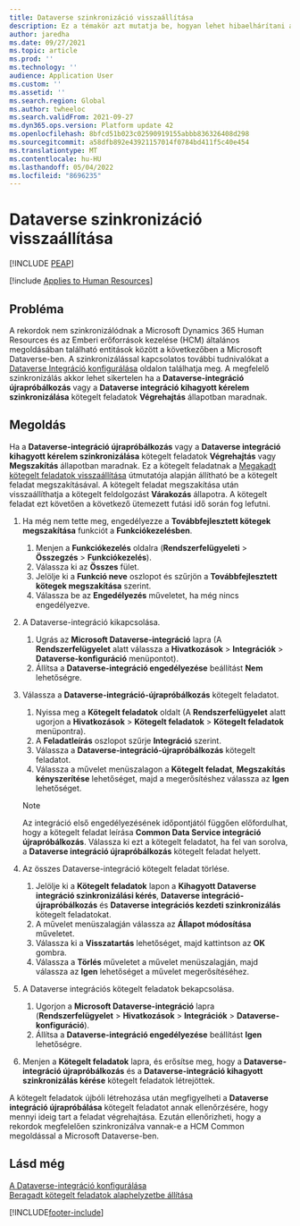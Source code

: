 ```yaml
---
title: Dataverse szinkronizáció visszaállítása
description: Ez a témakör azt mutatja be, hogyan lehet hibaelhárítani azokat a rekordokat, amelyek nem szinkronizálódnak megfelelően a Microsoft Dynamics 365 Human Resources és az Emberi erőforrások kezelése (HCM) általános megoldás között a Microsoft Dataverse-ben.
author: jaredha
ms.date: 09/27/2021
ms.topic: article
ms.prod: ''
ms.technology: ''
audience: Application User
ms.custom: ''
ms.assetid: ''
ms.search.region: Global
ms.author: twheeloc
ms.search.validFrom: 2021-09-27
ms.dyn365.ops.version: Platform update 42
ms.openlocfilehash: 8bfcd51b023c02590919155abbb836326408d298
ms.sourcegitcommit: a58dfb892e43921157014f0784bd411f5c40e454
ms.translationtype: MT
ms.contentlocale: hu-HU
ms.lasthandoff: 05/04/2022
ms.locfileid: "8696235"
---
```

# <a name="reset-dataverse-synchronization"></a>Dataverse szinkronizáció visszaállítása


[!INCLUDE [PEAP](../includes/peap-2.md)]

[!include [Applies to Human Resources](../includes/applies-to-hr.md)]

## <a name="issue"></a>Probléma

A rekordok nem szinkronizálódnak a Microsoft Dynamics 365 Human Resources és az Emberi erőforrások kezelése (HCM) általános megoldásában található entitások között a következőben a Microsoft Dataverse-ben. A szinkronizálással kapcsolatos további tudnivalókat a [Dataverse Integráció konfigurálása](hr-admin-integration-common-data-service.md) oldalon találhatja meg. A megfelelő szinkronizálás akkor lehet sikertelen ha a **Dataverse-integráció újrapróbálkozás** vagy a **Dataverse integráció kihagyott kérelem szinkronizálása** kötegelt feladatok **Végrehajtás** állapotban maradnak.

## <a name="resolution"></a>Megoldás

Ha a **Dataverse-integráció újrapróbálkozás** vagy a **Dataverse integráció kihagyott kérelem szinkronizálása** kötegelt feladatok **Végrehajtás** vagy **Megszakítás** állapotban maradnak. Ez a kötegelt feladatnak a [Megakadt kötegelt feladatok visszaállítása](hr-admin-troubleshooting-batch-execution.md) útmutatója alapján állítható be a kötegelt feladat megszakításával. A kötegelt feladat megszakítása után visszaállíthatja a kötegelt feldolgozást **Várakozás** állapotra. A kötegelt feladat ezt követően a következő ütemezett futási idő során fog lefutni.

1. Ha még nem tette meg, engedélyezze a **Továbbfejlesztett kötegek megszakítása** funkciót a **Funkciókezelésben**.
   1. Menjen a **Funkciókezelés** oldalra (**Rendszerfelügyeleti** > **Összegzés** > **Funkciókezelés**).
   2. Válassza ki az **Összes** fület.
   3. Jelölje ki a **Funkció neve** oszlopot és szűrjön a **Továbbfejlesztett kötegek megszakítása** szerint.
   4. Válassza be az **Engedélyezés** műveletet, ha még nincs engedélyezve.

2. A Dataverse-integráció kikapcsolása.
   1. Ugrás az **Microsoft Dataverse-integráció** lapra (A **Rendszerfelügyelet** alatt válassza a **Hivatkozások** > **Integrációk** > **Dataverse-konfiguráció** menüpontot).
   2. Állítsa a **Dataverse-integráció engedélyezése** beállítást **Nem** lehetőségre.

3. Válassza a **Dataverse-integráció-újrapróbálkozás** kötegelt feladatot.
   1. Nyissa meg a **Kötegelt feladatok** oldalt (A **Rendszerfelügyelet** alatt ugorjon a **Hivatkozások** > **Kötegelt feladatok** > **Kötegelt feladatok** menüpontra).
   2. A **Feladatleírás** oszlopot szűrje **Integráció** szerint.
   3. Válassza a **Dataverse-integráció-újrapróbálkozás** kötegelt feladatot.
   4. Válassza a művelet menüszalagon a **Kötegelt feladat**, **Megszakítás kényszerítése** lehetőséget, majd a megerősítéshez válassza az **Igen** lehetőséget.

   > [!NOTE]
   > Az integráció első engedélyezésének időpontjától függően előfordulhat, hogy a kötegelt feladat leírása **Common Data Service integráció újrapróbálkozás**. Válassza ki ezt a kötegelt feladatot, ha fel van sorolva, a **Dataverse integráció újrapróbálkozás** kötegelt feladat helyett.

4. Az összes Dataverse-integráció kötegelt feladat törlése.
   1. Jelölje ki a **Kötegelt feladatok** lapon a **Kihagyott Dataverse integráció szinkronizálási kérés**, **Dataverse integráció-újrapróbálkozás** és **Dataverse integrációs kezdeti szinkronizálás** kötegelt feladatokat.
   2. A művelet menüszalagján válassza az **Állapot módosítása** műveletet. 
   3. Válassza ki a **Visszatartás** lehetőséget, majd kattintson az **OK** gombra.
   4. Válassza a **Törlés** műveletet a művelet menüszalagján, majd válassza az **Igen** lehetőséget a művelet megerősítéséhez.

5. A Dataverse integrációs kötegelt feladatok bekapcsolása.
   1. Ugorjon a **Microsoft Dataverse-integráció** lapra (**Rendszerfelügyelet** > **Hivatkozások** > **Integrációk** > **Dataverse-konfiguráció**).
   2. Állítsa a **Dataverse-integráció engedélyezése** beállítást **Igen** lehetőségre.

6. Menjen a **Kötegelt feladatok** lapra, és erősítse meg, hogy a **Dataverse-integráció újrapróbálkozás** és a **Dataverse-integráció kihagyott szinkronizálás kérése** kötegelt feladatok létrejöttek.

A kötegelt feladatok újbóli létrehozása után megfigyelheti a **Dataverse integráció újrapróbálása** kötegelt feladatot annak ellenőrzésére, hogy mennyi ideig tart a feladat végrehajtása. Ezután ellenőrizheti, hogy a rekordok megfelelően szinkronizálva vannak-e a HCM Common megoldással a Microsoft Dataverse-ben.

## <a name="see-also"></a>Lásd még

[A Dataverse-integráció konfigurálása](hr-admin-integration-common-data-service.md)<br>
[Beragadt kötegelt feladatok alaphelyzetbe állítása](hr-admin-troubleshooting-batch-execution.md)


[!INCLUDE[footer-include](../includes/footer-banner.md)]
